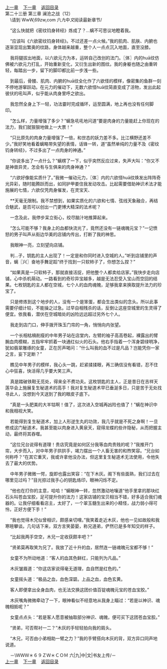 
[上一章](https://github.com/xiaominghe2014/spider_book/blob/master/book/知北游/第303章.md)&nbsp;&nbsp;&nbsp;&nbsp;[下一章](https://github.com/xiaominghe2014/spider_book/blob/master/book/知北游/第305章.md)&nbsp;&nbsp;&nbsp;&nbsp;[返回目录](https://github.com/xiaominghe2014/spider_book/blob/master/book/知北游/README.md)
<br /> 第二十三册 第三章 澜沧之战（12）<br />
        \请到 WwW,69zw,com 六*九*中*文*阅读最新章节/

    “这么快就把《密纹钧身转经》炼成了？…螭不可思议地瞪着我。

    “应该叫《六欲密纹钧身转经》。不过还差一点火候。”我的肌肉、肌肤、内腑也逐渐显现出繁奥的纹路，身体越来越重，整个人一点点沉入地面，直至没膝。

    我将腿拔出地面，以六欲元力为本，运转自己改创的法门。〖体〗内的huā纹仿佛被六欲元力打乱，开始重新变化，又衍生出新的图纹。我的身躯也随之由重转轻，每踏出一步，留下的脚印都比前一步浅一些。

    到最后，骨髅、肌肉、内腑的huā纹全化作了六欲怪的模样，像密集的鱼群一刻不停地游窜跃动。在元力的催动下，无数六欲怪huā纹简直变成了活物，发出此起彼伏的吼叫声，似乎能从肉身里呼之欲出。

    我忽然全身上下一轻，功法霎时完成循环，运至圆满，地上再也没有任何脚印。

    “怎么样，力量增强了多少？”螭急吼吼地问道“要是肉身的力量能赶上你现在的法力，我们就狠狠地做上一大票！”

    “只比原先的肉身力量增强了一倍，和世态的妖力差不多。比江横野还差不少。”我好笑地看着螭略带失望的表情，话锋一转，道“虽然单纯的力量不及《密纹钧身转经》，不过多出了一点肉身的神通。”

    “你说多出了一点什么？”螭楞了一下，似乎突然反应过来，失声大叫：“你又不是神兽异灵，怎会有与生俱来的肉身神通？”

    “六欲好像能实质什了。”我微一催动元力，〖体〗内的六欲怪huā纹焕发出阵阵奇光异彩，随时能腾跃而出，如同护甲娄住我发动攻击。比起需要借助神识术法才能施展的七情，六欲仅凭肉身催发，在灵宝天、

    **天毫无限制。我不禁想到，如果实质化的六欲和七情、弦线天象融合，再结合魅武，是否可以创出一门更博大精深的法术呢？

    一念及此，我停步呆立街心，绞尽脑汁地推算起来。

    “怎么可能不够？我身上的血都快流光了，竟然还没有一链魂魄元宝？”一记愤怒的男子叫声从街边华美的店铺内传出，打断了我的神思。

    我眼神一亮，立刻望向店铺。

    判…子，钥匙的主人出现了！一定是和你同时进入空城的人。”听到店铺里的声音，螭〖兴〗奋地手舞足蹈“终于找到一只软柿子了，你想怎么捏？”

    “如果真是一只软柿子，那就直接活捉，把他整个人都卖给店家。”我快步走向店铺，心中杀机萌动。一路看到的奇珍异宝越多，越是无法忍受入宝山而空回的结果。七枚钥匙的主人都在空城，七个人的血肉魂魄，足够我拿来换取提升法力的珍宝了。

    只是修炼到这个地步的人，没有一个是笨蛋，都会生出类似的念头。所以此事需要仔细计较，不能操之过急。过早自相残杀的话，反倒让这座空城里的生灵得了便宜。依我看，潜伏在空城暗处的凶险远远超过另外七个人。

    我走到店门口，伸手拨开珠玉门帘的一角，悄悄向内张望。

    一个长相枯槁削瘦的中年男子站在店堂内，左臂的袖子高高卷起，裸露出的臂腕血肉模糊，五指牢牢抓着一块通红似火的石头。他右手指着一个浑身碧绿明净，犹如翡翠雕琢的女童，正在厉声喝问：“什么叫我的血不过是凡品？岂能凭你一家之言，妄下定断？”

    瞧见中年男子的模样，我心头一跳，赶紧揉揉眼，再三确信没有看错，忍不住心中狂喜，快活得几乎要大笑三声。

    真是踏破铁鞋无觅处，得来全不费功夫。这枚钥匙的主人，正是昔日在吉祥天莲华会上施展复生秘道术的高手！我对复生秘道术早已垂涎多日，只是苦于无处找寻此人，没想到今天送到了我的眼皮子底下。

    “真是一头肥美的大羊牯啊！值了，这次进入空城再凶险也值了！”螭在神识中和我相视大笑。

    若能得到复生秘道术，加上人形逆生丸的功效，我几乎就是不死之身啊！一旦修成这门秘道术，我甚至能以肉身进入黄泉天，窥得龙蝶的些许隐秘，从而把握主动，最终将其吞噬。

    “这位兄台说得有道理！贵店究竟是如何区分我等血肉贵贱的呢？”我推开门帘，大步而入，对中年男子拱拱手，竭力摆出一个人畜无害的和煦笑容。“兄台如何称呼？“在其它重天，我或许拿他没办法，但这里复生秘道术无法使用，令他失去了最大的优势。

    中年男子微微一愕，旋即也露出笑容：“在下木灰。阁下有些面熟，我们过去在哪里见过吗？”目光掠过我手心的钥匙烙印，眼神闪烁不定。

    “他也在打你的主意，哈哈！”螭眼神一转，忽然激动地嚷道“他手里拿的那块红石头叫苍血宝胶，足可提升你的法力！这家店铺的宝贝相当不错，好多适合我们魂器的。让我仔细看看店主，太好了，一个翠玉髓生出来的小精怪，战力弱小得可怜，正好方便下手！”

    “我也觉得木兄似曾相识，颇感亲切哩。”我笑着走近木灰，他也一见如故般和我寒暄攀谈。几句话下来，双方言笑晏晏，称兄道弟，俨然已是多年知交的样子。

    “比起我两手空空，木兄一定收获颇丰吧？”

    “贤弟莫再取笑为兄了。我放了近十升的血，居然连一链魂魄元宝都不够！”

    女童不为所动地道：“客人的血其色鲜红，只能列为凡品。”

    木灰皱眉道：“你这店家说得毫无道理，血自然是红色的。”

    女童摇头道：“极品之血，血色深碧。上品之血，血色玄黄。

    客人即便拿出全身血肉，也无法交换这团价值百锭魂魄元宝的苍血宝胶。”

    木灰嘴角微微牵动了一下，眼神看似不经意地从我身上瞄过：“若是以神识、魂魄相抵呢？”

    女童点点头：“若是客人愿意被抽取部分神识、魂魄，便可买下这团苍血宝胶。”

    “贤弟，可否帮衬一二？”木灰的手轻轻拍向我的肩头。

    “木兄，可否由小弟相助一臂之力？”我的手臂搭向木灰的背，双方异口同声地说道。

    －\ＷＷＷ＊６９ＺＷ＊ＣＯＭ 六|九|中|文|书友上传/－
  <br />
[上一章](https://github.com/xiaominghe2014/spider_book/blob/master/book/知北游/第303章.md)&nbsp;&nbsp;&nbsp;&nbsp;[下一章](https://github.com/xiaominghe2014/spider_book/blob/master/book/知北游/第305章.md)&nbsp;&nbsp;&nbsp;&nbsp;[返回目录](https://github.com/xiaominghe2014/spider_book/blob/master/book/知北游/README.md)
